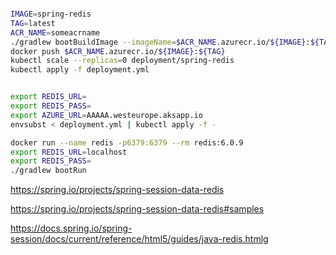 ```sh

IMAGE=spring-redis
TAG=latest
ACR_NAME=someacrname
./gradlew bootBuildImage --imageName=$ACR_NAME.azurecr.io/${IMAGE}:${TAG}
docker push $ACR_NAME.azurecr.io/${IMAGE}:${TAG}
kubectl scale --replicas=0 deployment/spring-redis
kubectl apply -f deployment.yml


export REDIS_URL=
export REDIS_PASS=
export AZURE_URL=AAAAA.westeurope.aksapp.io
envsubst < deployment.yml | kubectl apply -f -
```


```sh
docker run --name redis -p6379:6379 --rm redis:6.0.9
export REDIS_URL=localhost
export REDIS_PASS=
./gradlew bootRun
```

https://spring.io/projects/spring-session-data-redis

https://spring.io/projects/spring-session-data-redis#samples

https://docs.spring.io/spring-session/docs/current/reference/html5/guides/java-redis.htmlg
